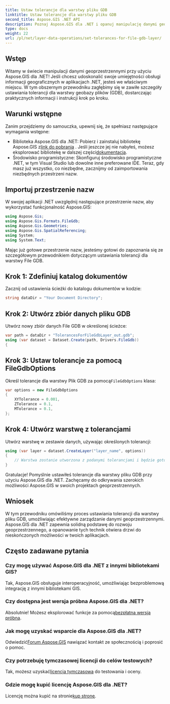 ```yaml
---
title: Ustaw tolerancje dla warstwy pliku GDB
linktitle: Ustaw tolerancje dla warstwy pliku GDB
second_title: Aspose.GIS .NET API
description: Poznaj Aspose.GIS dla .NET i opanuj manipulację danymi geoprzestrzennymi. Ustaw tolerancje bez wysiłku, korzystając ze wskazówek krok po kroku. Ulepsz swoje aplikacje .NET.
type: docs
weight: 22
url: /pl/net/layer-data-operations/set-tolerances-for-file-gdb-layer/
---
```

## Wstęp
Witamy w świecie manipulacji danymi geoprzestrzennymi przy użyciu Aspose.GIS dla .NET! Jeśli chcesz udoskonalić swoje umiejętności obsługi informacji geograficznych w aplikacjach .NET, jesteś we właściwym miejscu. W tym obszernym przewodniku zagłębimy się w zawiłe szczegóły ustawiania tolerancji dla warstwy geobazy plików (GDB), dostarczając praktycznych informacji i instrukcji krok po kroku.
## Warunki wstępne
Zanim przejdziemy do samouczka, upewnij się, że spełniasz następujące wymagania wstępne:
-  Biblioteka Aspose.GIS dla .NET: Pobierz i zainstaluj bibliotekę Aspose.GIS z[link do pobrania](https://releases.aspose.com/gis/net/) . Jeśli jeszcze jej nie nabyłeś, możesz eksplorować bibliotekę w dalszej części[dokumentacja](https://reference.aspose.com/gis/net/).
- Środowisko programistyczne: Skonfiguruj środowisko programistyczne .NET, w tym Visual Studio lub dowolne inne preferowane IDE.
Teraz, gdy masz już wszystko, co niezbędne, zacznijmy od zaimportowania niezbędnych przestrzeni nazw.
## Importuj przestrzenie nazw
W swojej aplikacji .NET uwzględnij następujące przestrzenie nazw, aby wykorzystać funkcjonalność Aspose.GIS:
```csharp
using Aspose.Gis;
using Aspose.Gis.Formats.FileGdb;
using Aspose.Gis.Geometries;
using Aspose.Gis.SpatialReferencing;
using System;
using System.Text;
```
Mając już gotowe przestrzenie nazw, jesteśmy gotowi do zapoznania się ze szczegółowym przewodnikiem dotyczącym ustawiania tolerancji dla warstwy File GDB.
## Krok 1: Zdefiniuj katalog dokumentów
Zacznij od ustawienia ścieżki do katalogu dokumentów w kodzie:
```csharp
string dataDir = "Your Document Directory";
```
## Krok 2: Utwórz zbiór danych pliku GDB
Utwórz nowy zbiór danych File GDB w określonej ścieżce:
```csharp
var path = dataDir + "TolerancesForFileGdbLayer_out.gdb";
using (var dataset = Dataset.Create(path, Drivers.FileGdb))
{
```
## Krok 3: Ustaw tolerancje za pomocą FileGdbOptions
 Określ tolerancje dla warstwy Plik GDB za pomocą`FileGdbOptions` klasa:
```csharp
var options = new FileGdbOptions
{
    XYTolerance = 0.001,
    ZTolerance = 0.1,
    MTolerance = 0.1,
};
```
## Krok 4: Utwórz warstwę z tolerancjami
Utwórz warstwę w zestawie danych, używając określonych tolerancji:
```csharp
using (var layer = dataset.CreateLayer("layer_name", options))
{
    // Warstwa zostanie utworzona z podanymi tolerancjami i będzie gotowa do użycia w funkcjach/narzędziach ArcGIS.
}
```
Gratulacje! Pomyślnie ustawiłeś tolerancje dla warstwy pliku GDB przy użyciu Aspose.GIS dla .NET. Zachęcamy do odkrywania szerokich możliwości Aspose.GIS w swoich projektach geoprzestrzennych.
## Wniosek
W tym przewodniku omówiliśmy proces ustawiania tolerancji dla warstwy pliku GDB, umożliwiając efektywne zarządzanie danymi geoprzestrzennymi. Aspose.GIS dla .NET zapewnia solidną podstawę do rozwoju geoprzestrzennego, a opanowanie tych technik otwiera drzwi do nieskończonych możliwości w twoich aplikacjach.
## Często zadawane pytania
### Czy mogę używać Aspose.GIS dla .NET z innymi bibliotekami GIS?
Tak, Aspose.GIS obsługuje interoperacyjność, umożliwiając bezproblemową integrację z innymi bibliotekami GIS.
### Czy dostępna jest wersja próbna Aspose.GIS dla .NET?
 Absolutnie! Możesz eksplorować funkcje za pomocą[bezpłatna wersja próbna](https://releases.aspose.com/).
### Jak mogę uzyskać wsparcie dla Aspose.GIS dla .NET?
 Odwiedzić[Forum Aspose.GIS](https://forum.aspose.com/c/gis/33) nawiązać kontakt ze społecznością i poprosić o pomoc.
### Czy potrzebuję tymczasowej licencji do celów testowych?
 Tak, możesz uzyskać[licencja tymczasowa](https://purchase.aspose.com/temporary-license/) do testowania i oceny.
### Gdzie mogę kupić licencję Aspose.GIS dla .NET?
 Licencję można kupić na stronie[kup stronę](https://purchase.aspose.com/buy).